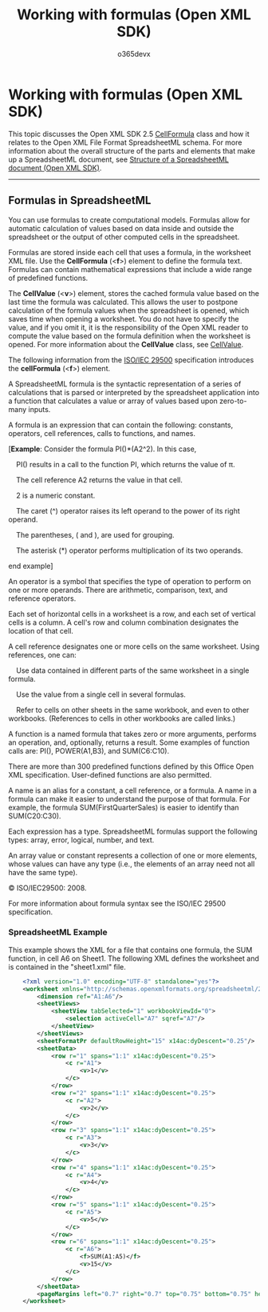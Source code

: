 ﻿---
ms.prod: MULTIPLEPRODUCTS
api_name:
- Microsoft.Office.DocumentFormat.OpenXML.Packaging
api_type:
- schema
ms.assetid: 17abd341-abe9-4eee-9bb3-27fded0b04d2
title: Working with formulas (Open XML SDK)
ms.suite: office
ms.technology: open-xml
ms.author: o365devx
author: o365devx
ms.topic: conceptual
ms.date: 11/01/2017
---
# Working with formulas (Open XML SDK)

This topic discusses the Open XML SDK 2.5 [CellFormula](https://msdn.microsoft.com/en-us/library/office/documentformat.openxml.spreadsheet.cellformula.aspx) class and how it relates to the
Open XML File Format SpreadsheetML schema. For more information about
the overall structure of the parts and elements that make up a
SpreadsheetML document, see [Structure of a
SpreadsheetML document (Open XML
SDK)](structure-of-a-spreadsheetml-document.md).


--------------------------------------------------------------------------------
## Formulas in SpreadsheetML
You can use formulas to create computational models. Formulas allow for
automatic calculation of values based on data inside and outside the
spreadsheet or the output of other computed cells in the spreadsheet.

Formulas are stored inside each cell that uses a formula, in the
worksheet XML file. Use the **CellFormula**
(\<**f**\>) element to define the formula text.
Formulas can contain mathematical expressions that include a wide range
of predefined functions.

The **CellValue** (\<**v**\>) element, stores the cached formula value
based on the last time the formula was calculated. This allows the user
to postpone calculation of the formula values when the spreadsheet is
opened, which saves time when opening a worksheet. You do not have to
specify the value, and if you omit it, it is the responsibility of the
Open XML reader to compute the value based on the formula definition
when the worksheet is opened. For more information about the **CellValue** class, see [CellValue](https://msdn.microsoft.com/en-us/library/office/documentformat.openxml.spreadsheet.cellvalue.aspx).

The following information from the [ISO/IEC 29500](http://www.iso.org/iso/iso_catalogue/catalogue_tc/catalogue_detail.htm?csnumber=51463)
specification introduces the **cellFormula**
(\<**f**\>) element.

A SpreadsheetML formula is the syntactic representation of a series of
calculations that is parsed or interpreted by the spreadsheet
application into a function that calculates a value or array of values
based upon zero-to-many inputs.

A formula is an expression that can contain the following: constants,
operators, cell references, calls to functions, and names.

[**Example**: Consider the formula PI()\*(A2^2). In this case,

    PI() results in a call to the function PI, which returns the value
of π.

    The cell reference A2 returns the value in that cell.

    2 is a numeric constant.

    The caret (^) operator raises its left operand to the power of its
right operand.

    The parentheses, ( and ), are used for grouping.

    The asterisk (\*) operator performs multiplication of its two
operands.

end example]

An operator is a symbol that specifies the type of operation to perform
on one or more operands. There are arithmetic, comparison, text, and
reference operators.

Each set of horizontal cells in a worksheet is a row, and each set of
vertical cells is a column. A cell's row and column combination
designates the location of that cell.

A cell reference designates one or more cells on the same worksheet.
Using references, one can:

    Use data contained in different parts of the same worksheet in a
single formula.

    Use the value from a single cell in several formulas.

    Refer to cells on other sheets in the same workbook, and even to
other workbooks. (References to cells in other workbooks are called
links.)

A function is a named formula that takes zero or more arguments,
performs an operation, and, optionally, returns a result. Some examples
of function calls are: PI(), POWER(A1,B3), and SUM(C6:C10).

There are more than 300 predefined functions defined by this Office Open
XML specification. User-defined functions are also permitted.

A name is an alias for a constant, a cell reference, or a formula. A
name in a formula can make it easier to understand the purpose of that
formula. For example, the formula SUM(FirstQuarterSales) is easier to
identify than SUM(C20:C30).

Each expression has a type. SpreadsheetML formulas support the following
types: array, error, logical, number, and text.

An array value or constant represents a collection of one or more
elements, whose values can have any type (i.e., the elements of an array
need not all have the same type).

© ISO/IEC29500: 2008.

For more information about formula syntax see the ISO/IEC 29500
specification.

### SpreadsheetML Example

This example shows the XML for a file that contains one formula, the SUM
function, in cell A6 on Sheet1. The following XML defines the worksheet
and is contained in the "sheet1.xml" file.

```xml
    <?xml version="1.0" encoding="UTF-8" standalone="yes"?>
    <worksheet xmlns="http://schemas.openxmlformats.org/spreadsheetml/2006/main" xmlns:r="http://schemas.openxmlformats.org/officeDocument/2006/relationships" xmlns:mc="http://schemas.openxmlformats.org/markup-compatibility/2006" mc:Ignorable="x14ac" xmlns:x14ac="http://schemas.microsoft.com/office/spreadsheetml/2009/9/ac">
        <dimension ref="A1:A6"/>
        <sheetViews>
            <sheetView tabSelected="1" workbookViewId="0">
                <selection activeCell="A7" sqref="A7"/>
            </sheetView>
        </sheetViews>
        <sheetFormatPr defaultRowHeight="15" x14ac:dyDescent="0.25"/>
        <sheetData>
            <row r="1" spans="1:1" x14ac:dyDescent="0.25">
                <c r="A1">
                    <v>1</v>
                </c>
            </row>
            <row r="2" spans="1:1" x14ac:dyDescent="0.25">
                <c r="A2">
                    <v>2</v>
                </c>
            </row>
            <row r="3" spans="1:1" x14ac:dyDescent="0.25">
                <c r="A3">
                    <v>3</v>
                </c>
            </row>
            <row r="4" spans="1:1" x14ac:dyDescent="0.25">
                <c r="A4">
                    <v>4</v>
                </c>
            </row>
            <row r="5" spans="1:1" x14ac:dyDescent="0.25">
                <c r="A5">
                    <v>5</v>
                </c>
            </row>
            <row r="6" spans="1:1" x14ac:dyDescent="0.25">
                <c r="A6">
                    <f>SUM(A1:A5)</f>
                    <v>15</v>
                </c>
            </row>
        </sheetData>
        <pageMargins left="0.7" right="0.7" top="0.75" bottom="0.75" header="0.3" footer="0.3"/>
    </worksheet>
```
